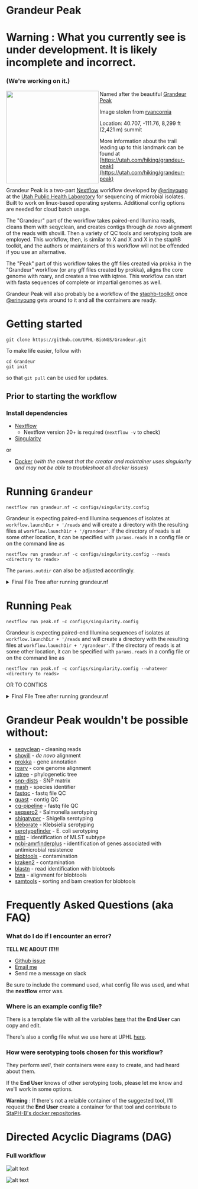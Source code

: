 # Grandeur Peak

# Warning : What you currently see is under development. It is likely incomplete and incorrect. 

### (We're working on it.)

<img src="https://www.roadtripryan.com/go/resources/content/utah/wasatch/grandeur-peak/user-submitted/ryancornia-1505057017043.jpg" width="250" align="left" />

Named after the beautiful [Grandeur Peak](https://www.alltrails.com/trail/us/utah/grandeur-peak-east-trail-from-church-fork)

Image stolen from [ryancornia](https://www.roadtripryan.com/go/resources/content/utah/wasatch/grandeur-peak/user-submitted/ryancornia-1505057017043.jpg)

Location:  40.707, -111.76, 8,299 ft (2,421 m) summit

More information about the trail leading up to this landmark can be found at [https://utah.com/hiking/grandeur-peak](https://utah.com/hiking/grandeur-peak)

Grandeur Peak is a two-part [Nextflow](https://www.nextflow.io/) workflow developed by [@erinyoung](https://github.com/erinyoung) at the [Utah Public Health Laborotory](https://uphl.utah.gov/) for sequencing of microbial isolates. Built to work on linux-based operating systems. Additional config options are needed for cloud batch usage.

The "Grandeur" part of the workflow takes paired-end Illumina reads, cleans them with seqyclean, and creates contigs through _de novo_ alignment of the reads with shovill. Then a variety of QC tools and serotyping tools are employed. This workflow, then, is similar to X and X and X in the staphB toolkit, and the authors or maintainers of this workflow will not be offended if you use an alternative.

The "Peak" part of this workflow takes the gff files created via prokka in the "Grandeur" workflow (or any gff files created by prokka), aligns the core genome with roary, and creates a tree with iqtree. This workflow can start with fasta sequences of complete or impartial genomes as well.

Grandeur Peak will also probably be a workflow of the [staphb-toolkit](https://github.com/StaPH-B/staphb_toolkit) once [@erinyoung]("https://github.com/erinyoung") gets around to it and all the containers are ready.

# Getting started

```
git clone https://github.com/UPHL-BioNGS/Grandeur.git
```

To make life easier, follow with

```
cd Grandeur
git init
```

so that `git pull` can be used for updates.

## Prior to starting the workflow

### Install dependencies
- [Nextflow](https://www.nextflow.io/docs/latest/getstarted.html)
   - Nextflow version 20+ is required (`nextflow -v` to check)
- [Singularity](https://singularity.lbl.gov/install-linux)

or
- [Docker](https://docs.docker.com/get-docker/) (*with the caveat that the creator and maintainer uses singularity and may not be able to troubleshoot all docker issues*)

# Running `Grandeur`

```
nextflow run grandeur.nf -c configs/singularity.config
```

Grandeur is expecting paired-end Illumina sequences of isolates at `workflow.launchDir + '/reads` and will create a directory with the resulting files at `workflow.launchDir + '/grandeur'`. If the directory of reads is at some other location, it can be specified with `params.reads` in a config file or on the command line as
```
nextflow run grandeur.nf -c configs/singularity.config --reads <directory to reads>
```
The `params.outdir` can also be adjusted accordingly.

<details>
   <summary>Final File Tree after running grandeur.nf</summary>

```
grandeur/
├── aligned
│   ├── sample.sorted.bam
│   └── sample.sorted.bam.csi
├── blastn
│   └── sample.tsv
├── blobtools
│   ├── sample.sample.sorted.bam.cov
│   ├── sample.blobDB.json
│   ├── sample.blobDB.json.bestsum.species.p8.span.100.blobplot.bam0.png
│   ├── sample.blobDB.json.bestsum.species.p8.span.100.blobplot.read_cov.bam0.png
│   ├── sample.blobDB.json.bestsum.species.p8.span.100.blobplot.stats.txt
│   └── sample.blobDB.table.txt
├── cg_pipeline
│   ├── sample_cg_pipeline_report.txt
│   └── cg_pipeline_report.txt
├── contigs
│   └── sample_contigs.fa
├── fastqc
│   ├── sample_S5_L001_R1_001_fastqc.html
│   ├── sample_S5_L001_R1_001_fastqc.zip
│   ├── sample_S5_L001_R2_001_fastqc.html
│   └── sample_S5_L001_R2_001_fastqc.zip
├── gff
│   └── sample.gff
├── grandeur_results.tsv
├── kleborate
│   ├── sample_results.txt
│   └── kleborate_results.txt
├── logs
├── mash
│   ├── sample_mashdist.txt
│   └── sample.msh
├── mlst
│   ├── sample_mlst.txt
│   └── mlst_result.tsv
├── ncbi-AMRFinderplus
├── prokka
│   └── sample
│       ├── sample.err
│       ├── sample.faa
│       ├── sample.ffn
│       ├── sample.fna
│       ├── sample.fsa
│       ├── sample.gbk
│       ├── sample.gff
│       ├── sample.log
│       ├── sample.sqn
│       ├── sample.tbl
│       ├── sample.tsv
│       └── sample.txt
├── quast
│   ├── sample
│   │   ├── basic_stats
│   │   │   ├── cumulative_plot.pdf
│   │   │   ├── GC_content_plot.pdf
│   │   │   ├── sample_GC_content_plot.pdf
│   │   │   └── Nx_plot.pdf
│   │   ├── icarus.html
│   │   ├── icarus_viewers
│   │   │   └── contig_size_viewer.html
│   │   ├── quast.log
│   │   ├── report.html
│   │   ├── report.pdf
│   │   ├── report.tex
│   │   ├── report.tsv
│   │   ├── report.txt
│   │   ├── transposed_report.tex
│   │   ├── transposed_report.tsv
│   │   └── transposed_report.txt
│   └── report.tsv
├── seqsero2
│   ├── sample
│   │   ├── sample_H_and_O_and_specific_genes.fasta_mem.fasta
│   │   ├── blasted_output.xml
│   │   ├── data_log.txt
│   │   ├── Extracted_antigen_alleles.fasta
│   │   ├── SeqSero_log.txt
│   │   ├── SeqSero_result.tsv
│   │   └── SeqSero_result.txt
│   └── SeqSero_result.tsv
├── seqyclean
│   ├── sample_clean_PE1.fastq.gz
│   ├── sample_clean_PE2.fastq.gz
│   ├── sample_clean_SE.fastq.gz
│   ├── sample_clean_SummaryStatistics.tsv
│   ├── sample_clean_SummaryStatistics.txt
│   └── SummaryStatistics.tsv
├── serotypefinder
│   └── sample
│       ├── data.json
│       ├── Hit_in_genome_seq.fsa
│       ├── results_tab.tsv
│       ├── results.txt
│       ├── Serotype_allele_seq.fsa
│       └── tmp
│           ├── out_H_type.xml
│           └── out_O_type.xml
├── shigatyper
│   └── sample.csv
├── shovill
│   └── sample
│       ├── sample_contigs.fa
│       ├── contigs.fa
│       ├── contigs.gfa
│       ├── shovill.corrections
│       ├── shovill.log
│       └── spades.fasta
├── shuffled
│   └── sample_shuffled.fastq.gz
└── summary
    ├── sample.summary.tsv
    ├── sample.summary.txt
    └── grandeur_summary.txt
```

</details>

# Running `Peak`

```
nextflow run peak.nf -c configs/singularity.config
```

Grandeur is expecting paired-end Illumina sequences of isolates at `workflow.launchDir + '/reads` and will create a directory with the resulting files at `workflow.launchDir + '/grandeur'`. If the directory of reads is at some other location, it can be specified with `params.reads` in a config file or on the command line as
```
nextflow run peak.nf -c configs/singularity.config --whatever <directory to reads>
```

OR TO CONTIGS


<details>
   <summary>Final File Tree after running grandeur.nf</summary>

```
peak/
├── iqtree
│   ├── iqtree.ckp.gz
│   ├── iqtree.contree                       # treefile without node values
│   ├── iqtree.iqtree
│   ├── iqtree.log
│   ├── iqtree.splits.nex
│   └── iqtree.treefile                      # treefile with node values
├── logs
├── prokka # if starting from fasta
│   └── sample
│       ├── sample.err
│       ├── sample.faa
│       ├── sample.ffn
│       ├── sample.fna
│       ├── sample.fsa
│       ├── sample.gbk
│       ├── sample.gff                       # for use in alignment
│       ├── sample.log
│       ├── sample.sqn
│       ├── sample.tbl
│       ├── sample.tsv
│       └── sample.txt
├── roary
│   ├── accessory_binary_genes.fa
│   ├── accessory_binary_genes.fa.newick
│   ├── accessory_graph.dot
│   ├── accessory.header.embl
│   ├── accessory.tab
│   ├── blast_identity_frequency.Rtab
│   ├── clustered_proteins
│   ├── core_accessory_graph.dot
│   ├── core_accessory.header.embl
│   ├── core_accessory.tab
│   ├── core_alignment_header.embl
│   ├── core_gene_alignment.aln              # core genome alignment
│   ├── fixed_input_files
│   │   └── sample.gff
│   ├── gene_presence_absence.csv
│   ├── gene_presence_absence.Rtab
│   ├── number_of_conserved_genes.Rtab
│   ├── number_of_genes_in_pan_genome.Rtab
│   ├── number_of_new_genes.Rtab
│   ├── number_of_unique_genes.Rtab
│   ├── pan_genome_reference.fa
│   └── summary_statistics.txt.              # important file with the number of genes involved in core genome
└── snp_dists
    └── snp_matrix.txt                       # SNP matrix counting the number of SNPs that each sample differs by
```

</details>

# Grandeur Peak wouldn't be possible without:

- [seqyclean]() - cleaning reads
- [shovill]() - _de novo_ alignment
- [prokka]() - gene annotation
- [roary]() - core genome alignment
- [iqtree]() - phylogenetic tree
- [snp-dists]() - SNP matrix
- [mash]() - species identifier
- [fastqc]() - fastq file QC
- [quast]() - contig QC
- [cg-pipeline]() - fastq file QC
- [seqsero2]() - Salmonella serotyping
- [shigatyper]() - Shigella serotyping
- [kleborate]() - Klebsiella serotyping
- [serotypefinder]() - E. coli serotyping
- [mlst]() - identification of MLST subtype
- [ncbi-amrfinderplus]() - identification of genes associated with antimicrobial resistence
- [blobtools]() - contamination
- [kraken2]() - contamination
- [blastn]() - read identification with blobtools
- [bwa]() - alignment for blobtools
- [samtools]() - sorting and bam creation for blobtools


# Frequently Asked Questions (aka FAQ)
### What do I do if I encounter an error?

**TELL ME ABOUT IT!!!**
* [Github issue](https://github.com/UPHL-BioNGS/Grandeur/issues)
* [Email me](eriny@utah.gov)
* Send me a message on slack

Be sure to include the command used, what config file was used, and what the **nextflow** error was. 

### Where is an example config file?
There is a template file with all the variables [here](.configs/grandeur_template.config) that the **End User** can copy and edit.

There's also a config file what we use here at UPHL [here](./configs/UPHL.config).

### How were serotyping tools chosen for this workflow?
They perform _well_, their containers were easy to create, and []() had heard about them.

If the **End User** knows of other serotyping tools, please let me know and we'll work in some options. 

**Warning** : If there's not a relaible container of the suggested tool, I'll request the **End User** create a container for that tool and contribute to [StaPH-B's docker repositories](https://github.com/StaPH-B/docker-builds).


# Directed Acyclic Diagrams (DAG)
### Full workflow
![alt text](images/grandeur_workflow.png)

![alt text](https://uphl.utah.gov/wp-content/uploads/New-UPHL-Logo.png)


